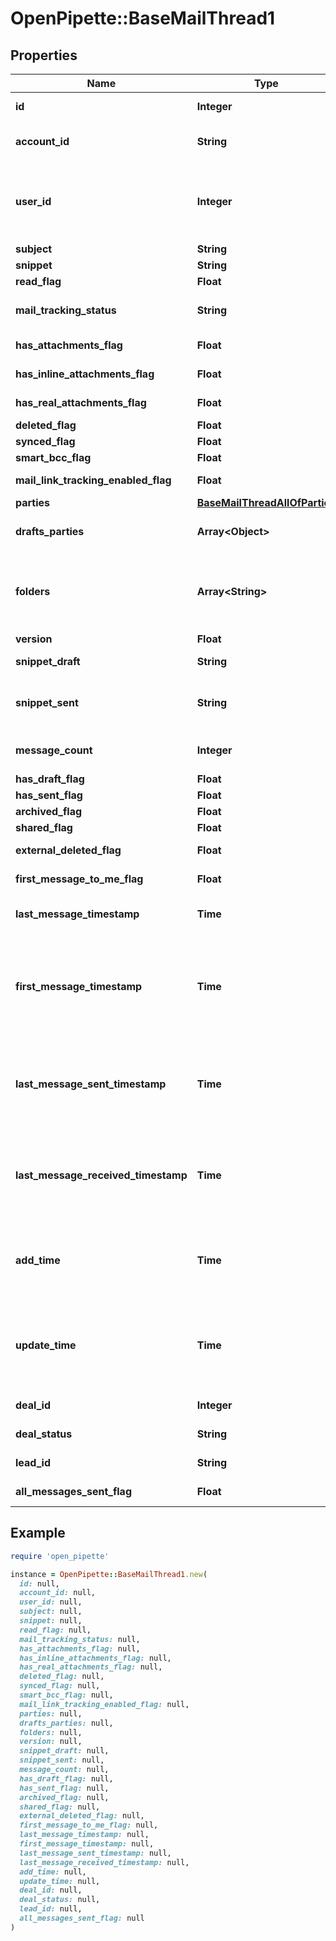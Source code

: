 # OpenPipette::BaseMailThread1

## Properties

| Name | Type | Description | Notes |
| ---- | ---- | ----------- | ----- |
| **id** | **Integer** | ID of the mail thread | [optional] |
| **account_id** | **String** | The connection account ID | [optional] |
| **user_id** | **Integer** | ID of the user whom mail message will be assigned to | [optional] |
| **subject** | **String** | The subject | [optional] |
| **snippet** | **String** | A snippet | [optional] |
| **read_flag** | **Float** |  | [optional][default to READ_FLAG::N0] |
| **mail_tracking_status** | **String** | Mail tracking status | [optional] |
| **has_attachments_flag** | **Float** |  | [optional][default to HAS_ATTACHMENTS_FLAG::N0] |
| **has_inline_attachments_flag** | **Float** |  | [optional][default to HAS_INLINE_ATTACHMENTS_FLAG::N0] |
| **has_real_attachments_flag** | **Float** |  | [optional][default to HAS_REAL_ATTACHMENTS_FLAG::N0] |
| **deleted_flag** | **Float** |  | [optional][default to DELETED_FLAG::N0] |
| **synced_flag** | **Float** |  | [optional][default to SYNCED_FLAG::N0] |
| **smart_bcc_flag** | **Float** |  | [optional][default to SMART_BCC_FLAG::N0] |
| **mail_link_tracking_enabled_flag** | **Float** |  | [optional][default to MAIL_LINK_TRACKING_ENABLED_FLAG::N0] |
| **parties** | [**BaseMailThreadAllOfParties**](BaseMailThreadAllOfParties.md) |  | [optional] |
| **drafts_parties** | **Array&lt;Object&gt;** | Parties of the drafted mail thread | [optional] |
| **folders** | **Array&lt;String&gt;** | Folders in which messages from thread are being stored | [optional] |
| **version** | **Float** | Version | [optional] |
| **snippet_draft** | **String** | A snippet from a draft | [optional] |
| **snippet_sent** | **String** | A snippet from a message sent | [optional] |
| **message_count** | **Integer** | An amount of messages | [optional] |
| **has_draft_flag** | **Float** |  | [optional][default to HAS_DRAFT_FLAG::N0] |
| **has_sent_flag** | **Float** |  | [optional][default to HAS_SENT_FLAG::N0] |
| **archived_flag** | **Float** |  | [optional][default to ARCHIVED_FLAG::N0] |
| **shared_flag** | **Float** |  | [optional][default to SHARED_FLAG::N0] |
| **external_deleted_flag** | **Float** |  | [optional][default to EXTERNAL_DELETED_FLAG::N0] |
| **first_message_to_me_flag** | **Float** |  | [optional][default to FIRST_MESSAGE_TO_ME_FLAG::N0] |
| **last_message_timestamp** | **Time** | Last message timestamp | [optional] |
| **first_message_timestamp** | **Time** | The time when the mail thread has had the first message received or created | [optional] |
| **last_message_sent_timestamp** | **Time** | The last time when the mail thread has had a message sent | [optional] |
| **last_message_received_timestamp** | **Time** | The last time when the mail thread has had a message received | [optional] |
| **add_time** | **Time** | The time when the mail thread was inserted to database | [optional] |
| **update_time** | **Time** | The time when the mail thread was updated in database received | [optional] |
| **deal_id** | **Integer** | The ID of the deal | [optional] |
| **deal_status** | **String** | Status of the deal | [optional] |
| **lead_id** | **String** | The ID of the lead | [optional] |
| **all_messages_sent_flag** | **Float** |  | [optional][default to ALL_MESSAGES_SENT_FLAG::N0] |

## Example

```ruby
require 'open_pipette'

instance = OpenPipette::BaseMailThread1.new(
  id: null,
  account_id: null,
  user_id: null,
  subject: null,
  snippet: null,
  read_flag: null,
  mail_tracking_status: null,
  has_attachments_flag: null,
  has_inline_attachments_flag: null,
  has_real_attachments_flag: null,
  deleted_flag: null,
  synced_flag: null,
  smart_bcc_flag: null,
  mail_link_tracking_enabled_flag: null,
  parties: null,
  drafts_parties: null,
  folders: null,
  version: null,
  snippet_draft: null,
  snippet_sent: null,
  message_count: null,
  has_draft_flag: null,
  has_sent_flag: null,
  archived_flag: null,
  shared_flag: null,
  external_deleted_flag: null,
  first_message_to_me_flag: null,
  last_message_timestamp: null,
  first_message_timestamp: null,
  last_message_sent_timestamp: null,
  last_message_received_timestamp: null,
  add_time: null,
  update_time: null,
  deal_id: null,
  deal_status: null,
  lead_id: null,
  all_messages_sent_flag: null
)
```

